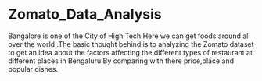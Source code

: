 # Zomato_Data_Analysis
 Bangalore is one of the City of High Tech.Here we can get foods around all over the world
.The basic thought behind is to analyzing the Zomato dataset to get an idea about the factors affecting the different
types of restaurant at different places in Bengaluru.By comparing with there price,place and popular dishes.
